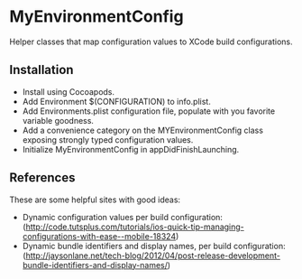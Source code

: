 MyEnvironmentConfig
===================

Helper classes that map configuration values to XCode build configurations. 

## Installation

- Install using Cocoapods.
- Add Environment $(CONFIGURATION) to info.plist.
- Add Environments.plist configuration file, populate with you favorite variable goodness.
- Add a convenience category on the MYEnvironmentConfig class exposing strongly typed configuration values.
- Initialize MyEnvironmentConfig in appDidFinishLaunching.

## References 

These are some helpful sites with good ideas:

- Dynamic configuration values per build configuration: (http://code.tutsplus.com/tutorials/ios-quick-tip-managing-configurations-with-ease--mobile-18324)
- Dynamic bundle identifiers and display names, per build configuration: (http://jaysonlane.net/tech-blog/2012/04/post-release-development-bundle-identifiers-and-display-names/)

